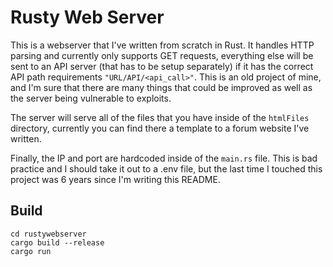 # Rusty Web Server

This is a webserver that I've written from scratch in Rust. It handles HTTP parsing and currently only supports GET requests, everything else will be sent to an API server (that has to be setup separately) if it has the correct API path requirements `"URL/API/<api_call>"`. This is an old project of mine, and I'm sure that there are many things that could be improved as well as the server being vulnerable to exploits.

The server will serve all of the files that you have inside of the `htmlFiles` directory, currently you can find there a template to a forum website I've written.

Finally, the IP and port are hardcoded inside of the `main.rs` file. This is bad practice and I should take it out to a .env file, but the last time I touched this project was 6 years since I'm writing this README.

## Build

```
cd rustywebserver
cargo build --release
cargo run
```
